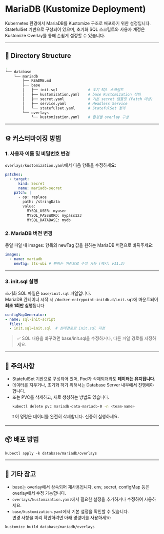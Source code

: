 # MariaDB (Kustomize Deployment)

Kubernetes 환경에서 MariaDB를 Kustomize 구조로 배포하기 위한 설정입니다.  
StatefulSet 기반으로 구성되어 있으며, 초기화 SQL 스크립트와 사용자 계정은 Kustomize Overlay를 통해 손쉽게 설정할 수 있습니다.

---

## 📁 Directory Structure
```sh
.
└── database
    └── mariadb
        ├── README.md
        ├── base
        │   ├── init.sql              # 초기 SQL 스크립트
        │   ├── kustomization.yaml    # base Kustomization 정의
        │   ├── secret.yaml           # 기본 secret 템플릿 (Patch 대상)
        │   ├── service.yaml          # Headless Service
        │   └── statefulset.yaml      # StatefulSet 정의
        └── overlays
            └── kustomization.yaml    # 환경별 overlay 구성
```
---

## ⚙️ 커스터마이징 방법

### 1. 사용자 이름 및 비밀번호 변경

`overlays/kustomization.yaml`에서 다음 항목을 수정하세요:

```yaml
patches:
  - target:
      kind: Secret
      name: mariadb-secret
    patch: |
      - op: replace
        path: /stringData
        value:
          MYSQL_USER: myuser
          MYSQL_PASSWORD: mypass123
          MYSQL_DATABASE: mydb
```
### 2. MariaDB 버전 변경

동일 파일 내 images: 항목의 newTag 값을 원하는 MariaDB 버전으로 바꿔주세요:
```yaml
images:
  - name: mariadb
    newTag: lts-ubi # 원하는 버전으로 수정 가능 (예시: v11.3)
```
---
### 3. init.sql 실행
초기화 SQL 파일은 `base/init.sql` 파일입니다.  
MariaDB 컨테이너 시작 시 `/docker-entrypoint-initdb.d/init.sql`에 마운트되어 **최초 1회만 실행**됩니다
```yaml
configMapGenerator:
- name: sql-init-script
  files:
  - init.sql=init.sql  # 상대경로로 init.sql 지정
```
> ✅ SQL 내용을 바꾸려면 base/init.sql을 수정하거나, 다른 파일 경로를 지정하세요.
---
## 📝 주의사항
- StatefulSet 기반으로 구성되어 있어, Pod가 삭제되더라도 **데이터는 유지됩니다.**
- 데이터를 지우거나, 초기화 하기 위해서는 Database Server 내부에서 진행해야 합니다.
- 또는 PVC를 삭제하고, 새로 생성하는 방법도 있습니다.
    ```sh
    kubectl delete pvc mariadb-data-mariadb-0 -n <team-name>
    ``` 
    ❗ 이 명령은 데이터를 완전히 삭제합니다. 신중히 실행하세요.
---
## 📦 배포 방법
```
kubectl apply -k database/mariadb/overlays
```
---
## 📌 기타 참고
- base는 overlay에서 상속되어 재사용됩니다. env, secret, configMap 등은 overlay에서 수정 가능합니다.
- `overlays/kustomization.yaml`에서 필요한 설정을 추가하거나 수정하여 사용하세요.
- `base/kustomization.yaml`에서 기본 설정을 확인할 수 있습니다.  
변경 사항을 미리 확인하려면 아래 명령어를 사용하세요:

```sh
kustomize build database/mariadb/overlays
```
